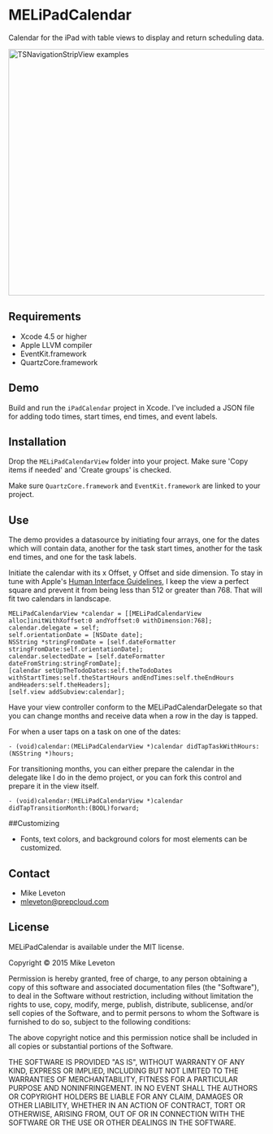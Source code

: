 MELiPadCalendar
=======

Calendar for the iPad with table views to display and return scheduling data.

<img src="https://raw.github.com/Leveton/MELiPadCalendar/master/screenshots/calendar.png" alt="TSNavigationStripView examples" width="680" height="484" />

## Requirements

* Xcode 4.5 or higher
* Apple LLVM compiler
* EventKit.framework
* QuartzCore.framework

## Demo

Build and run the `iPadCalendar` project in Xcode. 
I've included a JSON file for adding todo times, start times, end times, and event labels.

## Installation

Drop the `MELiPadCalendarView` folder into your project.  Make sure 'Copy items if needed' and 'Create groups' is checked.

Make sure `QuartzCore.framework` and `EventKit.framework` are linked to your project.

## Use

The demo provides a datasource by initiating four arrays, one for the dates which will contain data, another for the task start times, another for the task end times, and one for the task labels.

Initiate the calendar with its x Offset, y Offset and side dimension.  To stay in tune with Apple's [Human Interface Guidelines,](https://developer.apple.com/library/ios/documentation/UserExperience/Conceptual/MobileHIG/) I keep the view a perfect square and prevent it from being less than 512 or greater than 768.  That will fit two calendars in landscape.

```objc
MELiPadCalendarView *calendar = [[MELiPadCalendarView alloc]initWithXoffset:0 andYoffset:0 withDimension:768];
calendar.delegate = self;
self.orientationDate = [NSDate date];
NSString *stringFromDate = [self.dateFormatter stringFromDate:self.orientationDate];
calendar.selectedDate = [self.dateFormatter dateFromString:stringFromDate];
[calendar setUpTheTodoDates:self.theTodoDates withStartTimes:self.theStartHours andEndTimes:self.theEndHours andHeaders:self.theHeaders];
[self.view addSubview:calendar];
```

Have your view controller conform to the MELiPadCalendarDelegate so that you can change months and receive data when a row in the day is tapped.

For when a user taps on a task on one of the dates:

``` objc
- (void)calendar:(MELiPadCalendarView *)calendar didTapTaskWithHours:(NSString *)hours;
```

For transitioning months, you can either prepare the calendar in the delegate like I do in the demo project, or you can fork this control and prepare it in the view itself.

``` objc
- (void)calendar:(MELiPadCalendarView *)calendar didTapTransitionMonth:(BOOL)forward;
```

##Customizing

- Fonts, text colors, and background colors for most elements can be customized.

## Contact

- Mike Leveton
- mleveton@prepcloud.com

## License

MELiPadCalendar is available under the MIT license.

Copyright © 2015 Mike Leveton

Permission is hereby granted, free of charge, to any person obtaining a copy of this software and associated documentation files (the "Software"), to deal in the Software without restriction, including without limitation the rights to use, copy, modify, merge, publish, distribute, sublicense, and/or sell copies of the Software, and to permit persons to whom the Software is furnished to do so, subject to the following conditions:

The above copyright notice and this permission notice shall be included in all copies or substantial portions of the Software.

THE SOFTWARE IS PROVIDED "AS IS", WITHOUT WARRANTY OF ANY KIND, EXPRESS OR IMPLIED, INCLUDING BUT NOT LIMITED TO THE WARRANTIES OF MERCHANTABILITY, FITNESS FOR A PARTICULAR PURPOSE AND NONINFRINGEMENT. IN NO EVENT SHALL THE AUTHORS OR COPYRIGHT HOLDERS BE LIABLE FOR ANY CLAIM, DAMAGES OR OTHER LIABILITY, WHETHER IN AN ACTION OF CONTRACT, TORT OR OTHERWISE, ARISING FROM, OUT OF OR IN CONNECTION WITH THE SOFTWARE OR THE USE OR OTHER DEALINGS IN THE SOFTWARE.